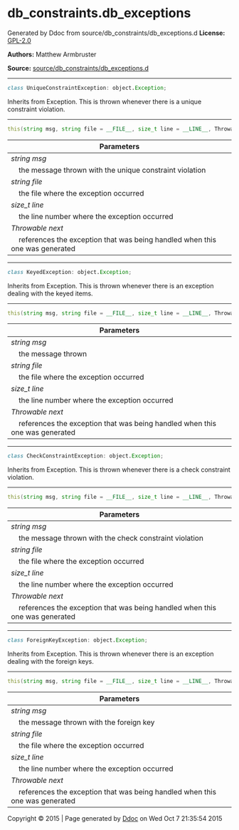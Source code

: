 # db_constraints.db_exceptions

Generated by Ddoc from source/db_constraints/db_exceptions.d
**License:**
[GPL-2.0](https://github.com/marmy28/db_constraints/blob/master/LICENSE)


**Authors:**
Matthew Armbruster


 **Source:**
 [source/db_constraints/db_exceptions.d](https://github.com/marmy28/db_constraints/tree/master/source/db_constraints/db_exceptions.d)



***
```d
class UniqueConstraintException: object.Exception;

```

Inherits from Exception. This is thrown whenever
there is a unique constraint violation.

***
```d
this(string msg, string file = __FILE__, size_t line = __LINE__, Throwable next = null);

```
Parameters |
---|
*string msg*|
&nbsp;&nbsp;&nbsp;&nbsp;the message thrown with the unique constraint violation|
*string file*|
&nbsp;&nbsp;&nbsp;&nbsp;the file where the exception occurred|
*size_t line*|
&nbsp;&nbsp;&nbsp;&nbsp;the line number where the exception occurred|
*Throwable next*|
&nbsp;&nbsp;&nbsp;&nbsp;references the exception that was being handled when this one was generated|





***
```d
class KeyedException: object.Exception;

```

Inherits from Exception. This is thrown whenever
there is an exception dealing with the keyed items.

***
```d
this(string msg, string file = __FILE__, size_t line = __LINE__, Throwable next = null);

```
Parameters |
---|
*string msg*|
&nbsp;&nbsp;&nbsp;&nbsp;the message thrown|
*string file*|
&nbsp;&nbsp;&nbsp;&nbsp;the file where the exception occurred|
*size_t line*|
&nbsp;&nbsp;&nbsp;&nbsp;the line number where the exception occurred|
*Throwable next*|
&nbsp;&nbsp;&nbsp;&nbsp;references the exception that was being handled when this one was generated|





***
```d
class CheckConstraintException: object.Exception;

```

Inherits from Exception. This is thrown whenever
there is a check constraint violation.

***
```d
this(string msg, string file = __FILE__, size_t line = __LINE__, Throwable next = null);

```
Parameters |
---|
*string msg*|
&nbsp;&nbsp;&nbsp;&nbsp;the message thrown with the check constraint violation|
*string file*|
&nbsp;&nbsp;&nbsp;&nbsp;the file where the exception occurred|
*size_t line*|
&nbsp;&nbsp;&nbsp;&nbsp;the line number where the exception occurred|
*Throwable next*|
&nbsp;&nbsp;&nbsp;&nbsp;references the exception that was being handled when this one was generated|





***
```d
class ForeignKeyException: object.Exception;

```

Inherits from Exception. This is thrown whenever
there is an exception dealing with the foreign keys.

***
```d
this(string msg, string file = __FILE__, size_t line = __LINE__, Throwable next = null);

```
Parameters |
---|
*string msg*|
&nbsp;&nbsp;&nbsp;&nbsp;the message thrown with the foreign key|
*string file*|
&nbsp;&nbsp;&nbsp;&nbsp;the file where the exception occurred|
*size_t line*|
&nbsp;&nbsp;&nbsp;&nbsp;the line number where the exception occurred|
*Throwable next*|
&nbsp;&nbsp;&nbsp;&nbsp;references the exception that was being handled when this one was generated|







Copyright :copyright: 2015 | Page generated by [Ddoc](http://dlang.org/ddoc.html) on Wed Oct  7 21:35:54 2015

